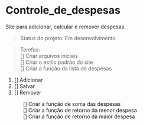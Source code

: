 # Controle_de_despesas

Site para adicionar, calcular e remover despesas. 

>Status do projeto: Em desenvolvimento

>Tarefas:<br>
[] Criar arquivos iniciais <br>
[] Criar o estilo padrão do site <br>
[] Criar a função da lista de despesas <br>
<ol>
  <li>[] Adicionar</li>
  <li>[] Salvar</li>
  <li>[] Remover</li>
<ol>
[] Criar a função de soma das despesas <br>
[] Criar a função de retorno da menor despesa <br>
[] Criar a função de retorno da maior despesa <br>
